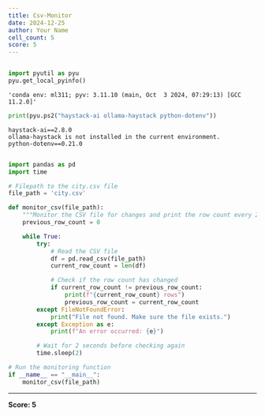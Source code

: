 ```yaml
---
title: Csv-Monitor
date: 2024-12-25
author: Your Name
cell_count: 5
score: 5
---
```


```python

```


```python
import pyutil as pyu
pyu.get_local_pyinfo()
```




    'conda env: ml311; pyv: 3.11.10 (main, Oct  3 2024, 07:29:13) [GCC 11.2.0]'




```python
print(pyu.ps2("haystack-ai ollama-haystack python-dotenv"))
```

    haystack-ai==2.8.0
    ollama-haystack is not installed in the current environment.
    python-dotenv==0.21.0
    



```python

```


```python
import pandas as pd
import time

# Filepath to the city.csv file
file_path = 'city.csv'

def monitor_csv(file_path):
    """Monitor the CSV file for changes and print the row count every 2 seconds."""
    previous_row_count = 0

    while True:
        try:
            # Read the CSV file
            df = pd.read_csv(file_path)
            current_row_count = len(df)

            # Check if the row count has changed
            if current_row_count != previous_row_count:
                print(f"{current_row_count} rows")
                previous_row_count = current_row_count
        except FileNotFoundError:
            print("File not found. Make sure the file exists.")
        except Exception as e:
            print(f"An error occurred: {e}")

        # Wait for 2 seconds before checking again
        time.sleep(2)

# Run the monitoring function
if __name__ == "__main__":
    monitor_csv(file_path)
```


---
**Score: 5**